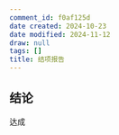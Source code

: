 ```yaml
---
comment_id: f0af125d
date created: 2024-10-23
date modified: 2024-11-12
draw: null
tags: []
title: 结项报告
---
```

## 结论

达成
